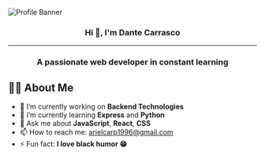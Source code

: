 ![Profile Banner](https://ar.catalyst.concentrix.com/wp-content/uploads/2019/10/front-end-developer-1609x555.png)
<h3 align="center">Hi 👋, I'm Dante Carrasco</h1>

---

<h3 align="center">A passionate web developer in constant learning</h3>

## 👨‍💻 About Me
- 🔭 I’m currently working on **Backend Technologies**
- 🌱 I’m currently learning **Express** and **Python**
- 💬 Ask me about **JavaScript**, **React**, **CSS**
- 📫 How to reach me: [arielcarp1996@gmail.com](arielcarp1996@gmail.com)
- ⚡ Fun fact: **I love black humor 😁**
